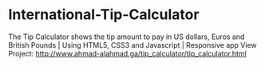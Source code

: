 # International-Tip-Calculator
The Tip Calculator shows the tip amount to pay in US dollars, Euros and British Pounds
 | Using HTML5, CSS3 and Javascript
 | Responsive app
View Project:
http://www.ahmad-alahmad.ga/tip_calculator/tip_calculator.html
